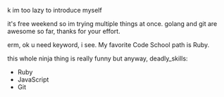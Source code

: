 k im too lazy to introduce myself

it's free weekend so im trying multiple things at once.
golang and git are awesome so far, thanks for your effort.

erm, ok u need keyword, i see.
My favorite Code School path is Ruby.

this whole ninja thing is really funny but anyway, deadly_skills:
* Ruby
* JavaScript
* Git
